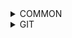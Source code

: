 <details>
<summary>COMMON</summary>

> Determine which shell you are using
```
echo $SHELL
```
> Set alias permanently (for example set 'k' alias for 'kubectl')
```
echo 'alias k="kubectl"' >> ~/.zprofile
source ~/.zprofile  
```
</details>

<details>
<summary>GIT</summary>

</details>

